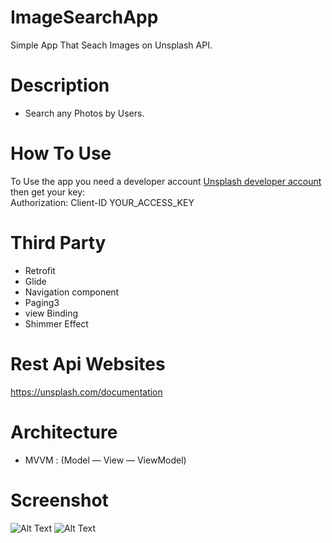 # ImageSearchApp
Simple App That Seach Images on Unsplash API.

# Description 
- Search any Photos by Users.

# How To Use
To Use the app you need a developer account [Unsplash developer account](https://unsplash.com/documentation#creating-a-developer-account) then get your key:  
Authorization: Client-ID YOUR_ACCESS_KEY


# Third Party 
- Retrofit
- Glide
- Navigation component
- Paging3
- view Binding
- Shimmer Effect

# Rest Api Websites
https://unsplash.com/documentation

# Architecture
- MVVM : (Model — View — ViewModel)

# Screenshot 
![Alt Text](https://media.giphy.com/media/1sOA97LV1rAaL7JnWu/giphy.gif)
![Alt Text](https://media.giphy.com/media/1sOA97LV1rAaL7JnWu/giphy.gif)

